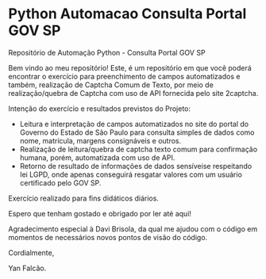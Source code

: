 # Python Automacao Consulta Portal GOV SP

Repositório de Automação Python - Consulta Portal GOV SP

Bem vindo ao meu repositório! Este, é um repositório em que você poderá encontrar o exercício para preenchimento de campos automatizados e também, realização de Captcha Comum de Texto, por meio de realização/quebra de Captcha com uso de API fornecida pelo site 2captcha.

Intenção do exercício e resultados previstos do Projeto:

* Leitura e interpretação de campos automatizados no site do portal do Governo do Estado de São Paulo para consulta simples de dados como nome, matrícula, margens consignáveis e outros.
* Realização de leitura/quebra de captcha texto comum para confirmação humana, porém, automatizada com uso de API.
* Retorno de resultado de informações de dados sensíveise respeitando lei LGPD, onde apenas conseguirá resgatar valores com um usuário certificado pelo GOV SP.

Exercício realizado para fins didáticos diários.

Espero que tenham gostado e obrigado por ler até aqui!

Agradecimento especial à Davi Brisola, da qual me ajudou com o código em momentos de necessários novos pontos de visão do código.

Cordialmente,

Yan Falcão.
